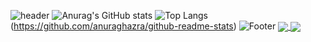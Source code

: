 ![header](https://capsule-render.vercel.app/api?type=waving&color=auto&height=200&section=header&text=yunyoungyee&fontSize=30)
![Anurag's GitHub stats](https://github-readme-stats.vercel.app/api?username=yunyoungyee&show_icons=true&theme=buefy)
![Top Langs](https://github-readme-stats.vercel.app/api/top-langs/?username=yunyoungyee&layout=compact)(https://github.com/anuraghazra/github-readme-stats)
![Footer](https://capsule-render.vercel.app/api?type=waving&color=auto&height=200&section=footer)
<a href="https://github.com/anuraghazra/github-readme-stats">
  <img align="center" src="https://github-readme-stats.vercel.app/api/pin/?username=anuraghazra&repo=github-readme-stats" />
</a>
<a href="https://github.com/anuraghazra/convoychat">
  <img align="center" src="https://github-readme-stats.vercel.app/api/pin/?username=anuraghazra&repo=convoychat" />
</a>

